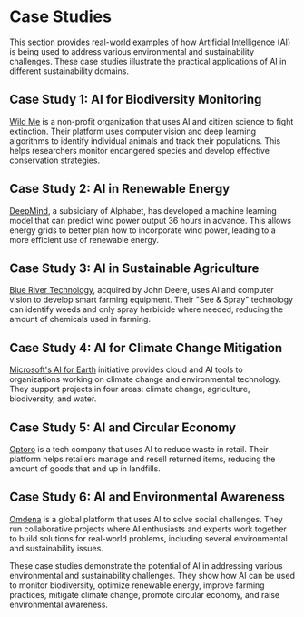 # Case Studies

This section provides real-world examples of how Artificial Intelligence (AI) is being used to address various environmental and sustainability challenges. These case studies illustrate the practical applications of AI in different sustainability domains.

## Case Study 1: AI for Biodiversity Monitoring

[Wild Me](https://www.wildme.org/) is a non-profit organization that uses AI and citizen science to fight extinction. Their platform uses computer vision and deep learning algorithms to identify individual animals and track their populations. This helps researchers monitor endangered species and develop effective conservation strategies.

## Case Study 2: AI in Renewable Energy

[DeepMind](https://deepmind.com/research/case-studies/wind-predictions), a subsidiary of Alphabet, has developed a machine learning model that can predict wind power output 36 hours in advance. This allows energy grids to better plan how to incorporate wind power, leading to a more efficient use of renewable energy.

## Case Study 3: AI in Sustainable Agriculture

[Blue River Technology](https://www.bluerivertechnology.com/), acquired by John Deere, uses AI and computer vision to develop smart farming equipment. Their "See & Spray" technology can identify weeds and only spray herbicide where needed, reducing the amount of chemicals used in farming.

## Case Study 4: AI for Climate Change Mitigation

[Microsoft's AI for Earth](https://www.microsoft.com/en-us/ai/ai-for-earth) initiative provides cloud and AI tools to organizations working on climate change and environmental technology. They support projects in four areas: climate change, agriculture, biodiversity, and water.

## Case Study 5: AI and Circular Economy

[Optoro](https://www.optoro.com/) is a tech company that uses AI to reduce waste in retail. Their platform helps retailers manage and resell returned items, reducing the amount of goods that end up in landfills.

## Case Study 6: AI and Environmental Awareness

[Omdena](https://omdena.com/) is a global platform that uses AI to solve social challenges. They run collaborative projects where AI enthusiasts and experts work together to build solutions for real-world problems, including several environmental and sustainability issues.

These case studies demonstrate the potential of AI in addressing various environmental and sustainability challenges. They show how AI can be used to monitor biodiversity, optimize renewable energy, improve farming practices, mitigate climate change, promote circular economy, and raise environmental awareness.
